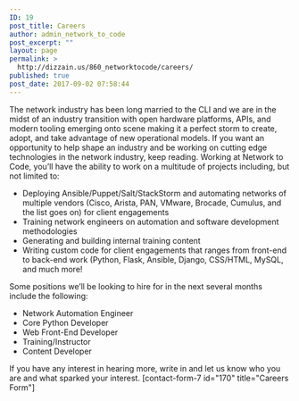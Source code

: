 ```yaml
---
ID: 19
post_title: Careers
author: admin_network_to_code
post_excerpt: ""
layout: page
permalink: >
  http://dizzain.us/860_networktocode/careers/
published: true
post_date: 2017-09-02 07:58:44
---
```

The network industry has been long married to the CLI and we are in the midst of an industry transition with open hardware platforms, APIs, and modern tooling emerging onto scene making it a perfect storm to create, adopt, and take advantage of new operational models. If you want an opportunity to help shape an industry and be working on cutting edge technologies in the network industry, keep reading. Working at Network to Code, you’ll have the ability to work on a multitude of projects including, but not limited to: <ul class="check">
  <li>
    Deploying Ansible/Puppet/Salt/StackStorm and automating networks of multiple vendors (Cisco, Arista, PAN, VMware, Brocade, Cumulus, and the list goes on) for client engagements
  </li>
  <li>
    Training network engineers on automation and software development methodologies
  </li>
  <li>
    Generating and building internal training content
  </li>
  <li>
    Writing custom code for client engagements that ranges from front-end to back-end work (Python, Flask, Ansible, Django, CSS/HTML, MySQL, and much more!
  </li>
</ul> Some positions we’ll be looking to hire for in the next several months include the following: 

<ul class="circle">
  <li>
    Network Automation Engineer
  </li>
  <li>
    Core Python Developer
  </li>
  <li>
    Web Front-End Developer
  </li>
  <li>
    Training/Instructor
  </li>
  <li>
    Content Developer
  </li>
</ul> If you have any interest in hearing more, write in and let us know who you are and what sparked your interest. [contact-form-7 id="170" title="Careers Form"]